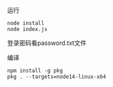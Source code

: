 运行

```
node install
node index.js
```


登录密码看password.txt文件


编译

```
npm install -g pkg
pkg . --targets=node14-linux-x64
```
